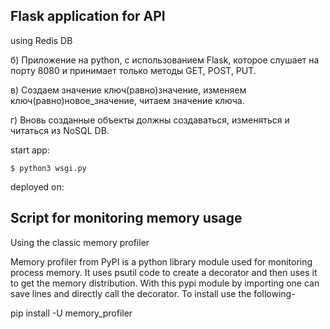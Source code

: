 
## Flask application for API 
using Redis DB

б) Приложение на python, с использованием Flask, которое слушает на порту 8080 и принимает только методы GET, POST, PUT.

в) Создаем значение ключ(равно)значение, изменяем ключ(равно)новое_значение, читаем значение ключа.

г) Вновь созданные объекты должны создаваться, изменяться и читаться из NoSQL DB.

start app:
```shell 
$ python3 wsgi.py
```
deployed on:


## Script for monitoring memory usage
Using the classic memory profiler 

Memory profiler from PyPI is a python library module used for monitoring process memory. It uses psutil code to create a decorator and then uses it to get the memory distribution. With this pypi module by importing one can save lines and directly call the decorator. To install use the following-

pip install -U memory_profiler